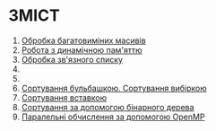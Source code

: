# ЗМІСТ

1. [Обробка багатовиміних масивів](lab-01.md)
2. [Робота з динамічною пам'яттю](lab-02.md)
3. [Обробка зв'язного списку](lab-03.md)
4. [](lab-04.md)
5. [](lab-05.md)
6. [Сортування бульбашкою. Сортування вибіркою](lab-06.md)
7. [Сортування вставкою](lab-06.md)
8. [Сортування за допомогою бінарного дерева](lab-07.md)
9. [Паралельні обчислення за допомогою OpenMP](lab-08.md)

